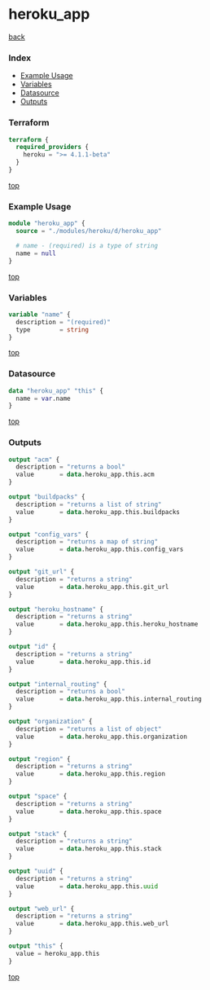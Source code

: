 # heroku_app

[back](../heroku.md)

### Index

- [Example Usage](#example-usage)
- [Variables](#variables)
- [Datasource](#datasource)
- [Outputs](#outputs)

### Terraform

```terraform
terraform {
  required_providers {
    heroku = ">= 4.1.1-beta"
  }
}
```

[top](#index)

### Example Usage

```terraform
module "heroku_app" {
  source = "./modules/heroku/d/heroku_app"

  # name - (required) is a type of string
  name = null
}
```

[top](#index)

### Variables

```terraform
variable "name" {
  description = "(required)"
  type        = string
}
```

[top](#index)

### Datasource

```terraform
data "heroku_app" "this" {
  name = var.name
}
```

[top](#index)

### Outputs

```terraform
output "acm" {
  description = "returns a bool"
  value       = data.heroku_app.this.acm
}

output "buildpacks" {
  description = "returns a list of string"
  value       = data.heroku_app.this.buildpacks
}

output "config_vars" {
  description = "returns a map of string"
  value       = data.heroku_app.this.config_vars
}

output "git_url" {
  description = "returns a string"
  value       = data.heroku_app.this.git_url
}

output "heroku_hostname" {
  description = "returns a string"
  value       = data.heroku_app.this.heroku_hostname
}

output "id" {
  description = "returns a string"
  value       = data.heroku_app.this.id
}

output "internal_routing" {
  description = "returns a bool"
  value       = data.heroku_app.this.internal_routing
}

output "organization" {
  description = "returns a list of object"
  value       = data.heroku_app.this.organization
}

output "region" {
  description = "returns a string"
  value       = data.heroku_app.this.region
}

output "space" {
  description = "returns a string"
  value       = data.heroku_app.this.space
}

output "stack" {
  description = "returns a string"
  value       = data.heroku_app.this.stack
}

output "uuid" {
  description = "returns a string"
  value       = data.heroku_app.this.uuid
}

output "web_url" {
  description = "returns a string"
  value       = data.heroku_app.this.web_url
}

output "this" {
  value = heroku_app.this
}
```

[top](#index)